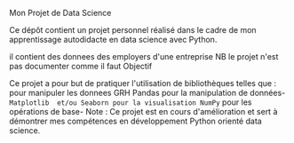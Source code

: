 Mon Projet de Data Science

Ce dépôt contient un projet personnel réalisé dans le cadre de mon apprentissage autodidacte en data science avec Python.  


 il contient des donnees des employers d'une entreprise 
 NB le projet n'est pas documenter comme il faut
Objectif

Ce projet a pour but de pratiquer l'utilisation de bibliothèques telles que :
pour manipuler les donnees GRH
Pandas pour la manipulation de données- `Matplotlib 
 et/ou Seaborn pour la visualisation
NumPy` pour les opérations de base-  Note : Ce projet est en cours d'amélioration et sert à démontrer mes compétences en développement Python orienté data science.

